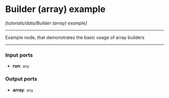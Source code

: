 # Builder (array) example

_[tutorials/data/Builder (array) example]_

---

Example node, that demonstrates the basic usage of array builders<br>

---

### Input ports

* __run__: ` any `

### Output ports

* __array__: ` any `

